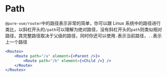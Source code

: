 # Path

`@pure-vue/router`中的路径表示非常的简单，你可以跟 Linux 系统中的路径进行类比，以斜杠开头的`/path`可以理解为绝对路径，没有斜杠开头的`path`则类似相对路径，其完整路径取决于父级的路径，同时你还可以使用`.`表示当前路径，`..`表示上一个路径

```jsx
<Routes>
    <Route path="/a" element={<Parent />}>
        <Route path="/b" element={<Child />} />
    </Route>
</Routes>
```
